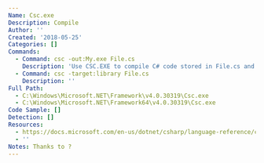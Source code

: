 ```yaml
---
Name: Csc.exe
Description: Compile
Author: ''
Created: '2018-05-25'
Categories: []
Commands:
  - Command: csc -out:My.exe File.cs
    Description: 'Use CSC.EXE to compile C# code stored in File.cs and output the compiled version to My.exe.'
  - Command: csc -target:library File.cs
    Description: ''
Full Path:
  - C:\Windows\Microsoft.NET\Framework\v4.0.30319\Csc.exe
  - C:\Windows\Microsoft.NET\Framework64\v4.0.30319\Csc.exe
Code Sample: []
Detection: []
Resources:
  - https://docs.microsoft.com/en-us/dotnet/csharp/language-reference/compiler-options/command-line-building-with-csc-exe
  - ''
Notes: Thanks to ?
---
```


